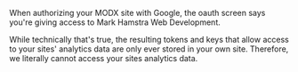 When authorizing your MODX site with Google, the oauth screen says you're giving access to Mark Hamstra Web Development. 

While technically that's true, the resulting tokens and keys that allow access to your sites' analytics data are only ever stored in your own site. Therefore, we literally cannot access your sites analytics data.
